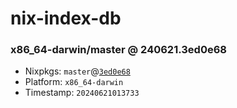 # nix-index-db
### x86_64-darwin/master @ 240621.3ed0e68
- Nixpkgs: `master`@[`3ed0e68`](https://github.com/NixOS/nixpkgs/commit/3ed0e6824c1a677493e86904a9f7472fcef5b46a)
- Platform: `x86_64-darwin`
- Timestamp: `20240621013733`
